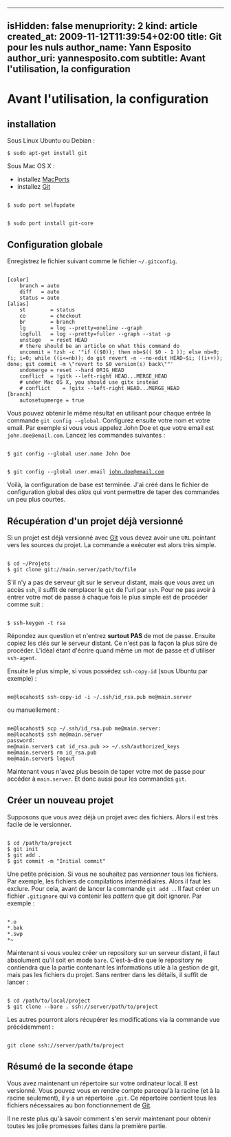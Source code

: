----- 
isHidden:       false
menupriority:   2
kind:           article
created_at:           2009-11-12T11:39:54+02:00
title: Git pour les nuls
author_name: Yann Esposito
author_uri: yannesposito.com
subtitle: Avant l'utilisation, la configuration
-----

# Avant l'utilisation, la configuration

## installation

Sous Linux Ubuntu ou Debian :

<div><code class="zsh">$ sudo apt-get install git</code></div>

Sous Mac OS X :

* installez [MacPorts](http://macports.org/install.php)
* installez [Git][git]

<div><code class="zsh">
$ sudo port selfupdate

$ sudo port install git-core
</code></div>

## Configuration globale

Enregistrez le fichier suivant comme le fichier `~/.gitconfig`.

<div><code class="zsh" file="gitconfig">
[color]
    branch = auto
    diff   = auto
    status = auto
[alias]
    st        = status
    co        = checkout
    br        = branch
    lg        = log --pretty=oneline --graph
    logfull   = log --pretty=fuller --graph --stat -p
    unstage   = reset HEAD
    # there should be an article on what this command do
    uncommit = !zsh -c '"if (($0)); then nb=$(( $0 - 1 )); else nb=0; fi; i=0; while ((i<=nb)); do git revert -n --no-edit HEAD~$i; ((i++)); done; git commit -m \"revert to $0 version(s) back\""'
    undomerge = reset --hard ORIG_HEAD
	conflict  = !gitk --left-right HEAD...MERGE_HEAD
    # under Mac OS X, you should use gitx instead
	# conflict    = !gitx --left-right HEAD...MERGE_HEAD
[branch]
	autosetupmerge = true
</code></div>

Vous pouvez obtenir le même résultat en utilisant pour chaque entrée la commande `git config --global`.
Configurez ensuite votre nom et votre email. Par exemple si vous vous appelez John Doe et que votre email est `john.doe@email.com`. Lancez les commandes suivantes :

<div><code class="zsh">
$ git config --global user.name John Doe

$ git config --global user.email john.doe@email.com
</code></div>

Voilà, la configuration de base est terminée. J'ai créé dans le fichier de configuration global des *alias* qui vont permettre de taper des commandes un peu plus courtes.

## Récupération d'un projet déjà versionné

Si un projet est déjà versionné avec [Git][git] vous devez avoir une `URL` pointant vers les sources du projet. La commande a exécuter est alors très simple.

<div><code class="zsh">
$ cd ~/Projets
$ git clone git://main.server/path/to/file
</code></div>

S'il n'y a pas de serveur git sur le serveur distant, mais que vous avez un accès `ssh`, il suffit de remplacer le `git` de l'url par `ssh`. Pour ne pas avoir à entrer votre mot de passe à chaque fois le plus simple est de procéder comme suit :

<div><code class="zsh">
$ ssh-keygen -t rsa
</code></div>

Répondez aux question et n'entrez **surtout PAS** de mot de passe. Ensuite copiez les clés sur le serveur distant. Ce n'est pas la façon la plus sûre de procéder. L'idéal étant d'écrire quand même un mot de passe et d'utiliser `ssh-agent`.

Ensuite le plus simple, si vous possédez `ssh-copy-id` (sous Ubuntu par exemple) :

<div><code class="zsh">
me@locahost$ ssh-copy-id -i ~/.ssh/id_rsa.pub me@main.server
</code></div>

ou manuellement :

<div><code class="zsh">
me@locahost$ scp ~/.ssh/id_rsa.pub me@main.server:
me@locahost$ ssh me@main.server
password:
me@main.server$ cat id_rsa.pub >> ~/.ssh/authorized_keys
me@main.server$ rm id_rsa.pub
me@main.server$ logout
</code></div>

Maintenant vous n'avez plus besoin de taper votre mot de passe pour accéder à `main.server`. Et donc aussi pour les commandes `git`.

## Créer un nouveau projet

Supposons que vous avez déjà un projet avec des fichiers. Alors il est très facile de le versionner.

<div><code class="zsh">
$ cd /path/to/project
$ git init
$ git add .
$ git commit -m "Initial commit"
</code></div>

Une petite précision. Si vous ne souhaitez pas *versionner* tous les fichiers. Par exemple, les fichiers de compilations intermédiaires. Alors il faut les exclure. Pour cela, avant de lancer la commande `git add .`. Il faut créer un fichier `.gitignore` qui va contenir les *pattern* que git doit ignorer. Par exemple :

<div><code class="zsh">
*.o
*.bak
*.swp
*~
</code></div>

Maintenant si vous voulez créer un repository sur un serveur distant, il faut absolument qu'il soit en  mode `bare`. C'est-à-dire que le repository ne contiendra que la partie contenant les informations utile à la gestion de git, mais pas les fichiers du projet. Sans rentrer dans les détails, il suffit de lancer :

<div><code class="zsh">
$ cd /path/to/local/project
$ git clone --bare . ssh://server/path/to/project
</code></div>

Les autres pourront alors récupérer les modifications via la commande vue précédemment :

<div><code class="zsh">
git clone ssh://server/path/to/project
</code></div>

## Résumé de la seconde étape

Vous avez maintenant un répertoire sur votre ordinateur local. Il est versionné. Vous pouvez vous en rendre compte parcequ'à la racine (et à la racine seulement), il y a un répertoire `.git`. Ce répertoire contient tous les fichiers nécessaires au bon fonctionnement de [Git][git].

Il ne reste plus qu'à savoir comment s'en servir maintenant pour obtenir toutes les jolie promesses faites dans la première partie.

[git]: http://git-scm.org "Git"
